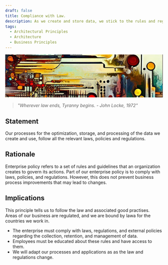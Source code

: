 ```yaml
---
draft: false
title: Compliance with Law.
description: As we create and store data, we stick to the rules and regulations.
tags:
  - Architectural Principles
  - Architecture
  - Business Principles
---
```


![An abstract header in the style of Van Gogh](/media/images/header01.png)

> *"Wherever law ends, Tyranny begins. - John Locke, 1972"*

## Statement

Our processes for the optimization, storage, and processing of the data we create and use, follow all the relevant laws, policies and regulations.

## Rationale

Enterprise policy refers to a set of rules and guidelines that an organization creates to govern its actions. Part of our enterprise policy is to comply with laws, policies, and regulations. However, this does not prevent business process improvements that may lead to changes.

## Implications

This principle tells us to follow the law and associated good practises. Areas of our business are regulated, and we are bound by lawa for the countries we work in.

* The enterprise must comply with laws, regulations, and external policies regarding the collection, retention, and management of data.
* Employees must be educated about these rules and have access to them.
* We will adapt our processes and applications as as the law and regulations change.
